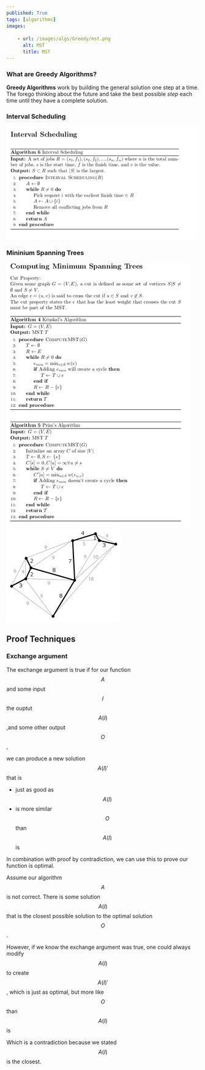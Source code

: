 ```yaml
---
published: True
tags: [algorithms]
images:

    - url: /images/algs/Greedy/mst.png
      alt: MST
      title: MST
---
```


### What are Greedy Algorithms?

**Greedy Algorithms** work by building the general solution one step at a time. The forego thinking about the future and take the best possible *step* each time until they have a complete solution.

### Interval Scheduling
![Interval](/images/algs/Greedy/InterviewScheduling.png)

### Mininium Spanning Trees
![MST](/images/algs/Greedy/ComputingMST.png)
![MST](/images/algs/Greedy/mst.png)

## Proof Techniques
### Exchange argument
The exchange argument is true if for our function $$A$$ and some input $$I$$ the ouptut $$A(I)$$,and some other output $$O$$,

we can produce a new solution $$A(I)'$$ that is 

+ just as good as $$A(I)$$
+ is more similar $$O$$ than $$A(I)$$ is 

In combination with proof by contradiction, we can use this to prove our function is optimal.

Assume our algorithm $$A$$ is not correct.
There is some solution $$A(I)$$ that is the closest possible solution to the optimal solution $$O$$. 

However, if we know the exchange argument was true, 
one could always modify $$A(I)$$ to create $$A(I)'$$, which is just as optimal, but more like $$O$$ than $$A(I)$$ is

Which is a contradiction because  we stated $$A(I)$$ is the closest.
